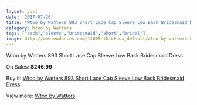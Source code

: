 ```yaml
---
layout: post
date: '2017-07-26'
title: "Wtoo by Watters 893 Short Lace Cap Sleeve Low Back Bridesmaid Dress"
category: Wtoo by Watters 
tags: ["back","sleeve","bridesmaid","short","bridal"]
image: http://www.eudances.com/11005-thickbox_default/wtoo-by-watters-893-short-lace-cap-sleeve-low-back-bridesmaid-dress.jpg
---
```

Wtoo by Watters 893 Short Lace Cap Sleeve Low Back Bridesmaid Dress

On Sales: **$246.99**
<a href="https://www.eudances.com/en/wtoo-by-watters/3510-wtoo-by-watters-893-short-lace-cap-sleeve-low-back-bridesmaid-dress.html"><amp-img layout="responsive" width="600" height="600" src="//www.eudances.com/11005-thickbox_default/wtoo-by-watters-893-short-lace-cap-sleeve-low-back-bridesmaid-dress.jpg" alt="Wtoo by Watters 893 Short Lace Cap Sleeve Low Back Bridesmaid Dress 0" /></a>
<a href="https://www.eudances.com/en/wtoo-by-watters/3510-wtoo-by-watters-893-short-lace-cap-sleeve-low-back-bridesmaid-dress.html"><amp-img layout="responsive" width="600" height="600" src="//www.eudances.com/11007-thickbox_default/wtoo-by-watters-893-short-lace-cap-sleeve-low-back-bridesmaid-dress.jpg" alt="Wtoo by Watters 893 Short Lace Cap Sleeve Low Back Bridesmaid Dress 1" /></a>
<a href="https://www.eudances.com/en/wtoo-by-watters/3510-wtoo-by-watters-893-short-lace-cap-sleeve-low-back-bridesmaid-dress.html"><amp-img layout="responsive" width="600" height="600" src="//www.eudances.com/11006-thickbox_default/wtoo-by-watters-893-short-lace-cap-sleeve-low-back-bridesmaid-dress.jpg" alt="Wtoo by Watters 893 Short Lace Cap Sleeve Low Back Bridesmaid Dress 2" /></a>

Buy it: [Wtoo by Watters 893 Short Lace Cap Sleeve Low Back Bridesmaid Dress](https://www.eudances.com/en/wtoo-by-watters/3510-wtoo-by-watters-893-short-lace-cap-sleeve-low-back-bridesmaid-dress.html "Wtoo by Watters 893 Short Lace Cap Sleeve Low Back Bridesmaid Dress")

View more: [Wtoo by Watters ](https://www.eudances.com/en/67-wtoo-by-watters "Wtoo by Watters ")